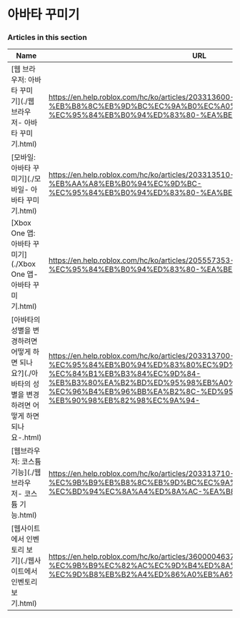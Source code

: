 # 아바타 꾸미기  
### Articles in this section
Name|URL
-|-
[웹 브라우저: 아바타 꾸미기](./웹 브라우저- 아바타 꾸미기.html) |https://en.help.roblox.com/hc/ko/articles/203313600-%EC%9B%B9-%EB%B8%8C%EB%9D%BC%EC%9A%B0%EC%A0%80-%EC%95%84%EB%B0%94%ED%83%80-%EA%BE%B8%EB%AF%B8%EA%B8%B0
[모바일: 아바타 꾸미기](./모바일- 아바타 꾸미기.html) |https://en.help.roblox.com/hc/ko/articles/203313510-%EB%AA%A8%EB%B0%94%EC%9D%BC-%EC%95%84%EB%B0%94%ED%83%80-%EA%BE%B8%EB%AF%B8%EA%B8%B0
[Xbox One 앱: 아바타 꾸미기](./Xbox One 앱- 아바타 꾸미기.html) |https://en.help.roblox.com/hc/ko/articles/205557353-Xbox-One-%EC%95%B1-%EC%95%84%EB%B0%94%ED%83%80-%EA%BE%B8%EB%AF%B8%EA%B8%B0
[아바타의 성별을 변경하려면 어떻게 하면 되나요?](./아바타의 성별을 변경하려면 어떻게 하면 되나요-.html) |https://en.help.roblox.com/hc/ko/articles/203313700-%EC%95%84%EB%B0%94%ED%83%80%EC%9D%98-%EC%84%B1%EB%B3%84%EC%9D%84-%EB%B3%80%EA%B2%BD%ED%95%98%EB%A0%A4%EB%A9%B4-%EC%96%B4%EB%96%BB%EA%B2%8C-%ED%95%98%EB%A9%B4-%EB%90%98%EB%82%98%EC%9A%94-
[웹브라우저: 코스튬 기능](./웹브라우저- 코스튬 기능.html) |https://en.help.roblox.com/hc/ko/articles/203313710-%EC%9B%B9%EB%B8%8C%EB%9D%BC%EC%9A%B0%EC%A0%80-%EC%BD%94%EC%8A%A4%ED%8A%AC-%EA%B8%B0%EB%8A%A5
[웹사이트에서 인벤토리 보기](./웹사이트에서 인벤토리 보기.html) |https://en.help.roblox.com/hc/ko/articles/360000463726-%EC%9B%B9%EC%82%AC%EC%9D%B4%ED%8A%B8%EC%97%90%EC%84%9C-%EC%9D%B8%EB%B2%A4%ED%86%A0%EB%A6%AC-%EB%B3%B4%EA%B8%B0
